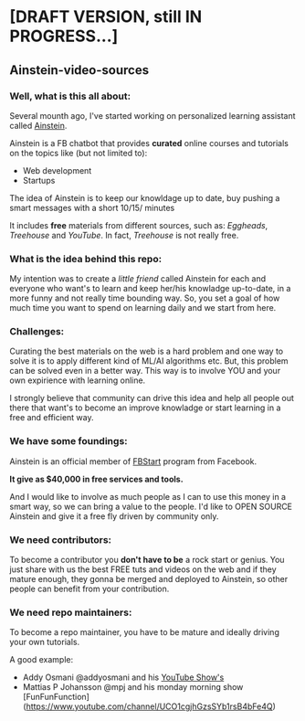# [DRAFT VERSION, still IN PROGRESS...]
## Ainstein-video-sources

### Well, what is this all about:

Several mounth ago, I've started working on personalized learning assistant called [Ainstein](http://ainstein.co/).

Ainstein is a FB chatbot that provides __curated__ online courses and tutorials on the topics like (but not limited to):
 - Web development
 - Startups

The idea of Ainstein is to keep our knowldage up to date, buy pushing a smart messages with a short 10/15/ minutes 

It includes __free__ materials from different sources, such as: _Eggheads_, _Treehouse_ and _YouTube_. In fact, _Treehouse_ is not really free.

### What is the idea behind this repo:

My intention was to create a _little friend_ called Ainstein for each and everyone who want's to learn and keep her/his knowladge up-to-date, in a more funny and not really time bounding way. So, you set a goal of how much time you want to spend on learning daily and we start from here.

### Challenges:

Curating the best materials on the web is a hard problem and one way to solve it is to apply different kind of ML/AI algorithms etc. But, this problem can be solved even in a better way. This way is to involve YOU and your own expirience with learning online.

I strongly believe that community can drive this idea and help all people out there that want's to become an improve knowladge or start learning in a free and efficient way.

### We have some foundings:

Ainstein is an official member of [FBStart](https://developers.facebook.com/fbstart) program from Facebook.

__It give as $40,000 in free services and tools.__

And I would like to involve as much people as I can to use this money in a smart way, so we can bring a value to the people.
I'd like to OPEN SOURCE Ainstein and give it a free fly driven by community only.

### We need contributors:

To become a contributor you __don't have to be__ a rock start or genius. You just share with us the best FREE tuts and videos on the web and if they mature enough, they gonna be merged and deployed to Ainstein, so other people can benefit from your contribution.

### We need repo maintainers:

To become a repo maintainer, you have to be mature and ideally driving your own tutorials. 

A good example:
 - Addy Osmani @addyosmani and his [YouTube Show's](https://www.youtube.com/playlist?list=PLNYkxOF6rcIB3ci6nwNyLYNU6RDOU3YyL)
 - Mattias P Johansson @mpj and his monday morning show [FunFunFunction] (https://www.youtube.com/channel/UCO1cgjhGzsSYb1rsB4bFe4Q)








